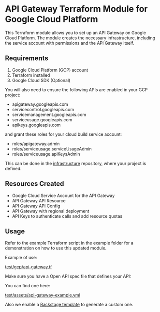 # API Gateway Terraform Module for Google Cloud Platform

This Terraform module allows you to set up an API Gateway on Google Cloud Platform. The module creates the necessary infrastructure, including the service account with permissions and the API Gateway itself.

## Requirements

1. Google Cloud Platform (GCP) account
2. Terraform installed
3. Google Cloud SDK (Optional)

You will also need to ensure the following APIs are enabled in your GCP project:
- apigateway.googleapis.com
- servicecontrol.googleapis.com
- servicemanagement.googleapis.com
- serviceusage.googleapis.com
- apikeys.googleapis.com

and grant these roles for your cloud build service account:
- roles/apigateway.admin
- roles/serviceusage.serviceUsageAdmin
- roles/serviceusage.apiKeysAdmin

This can be done in the [infrastructure](https://github.com/NandosUK/infrastructure/blob/master/gcp/organization/environment/inputs-for-unrestricted.auto.tfvars) repository, where your project is defined.

## Resources Created

- Google Cloud Service Account for the API Gateway
- API Gateway API Resource
- API Gateway API Config
- API Gateway with regional deployment
- API Keys to authenticate calls and add resource quotas

## Usage

Refer to the example Terraform script in the example folder for a demonstration on how to use this updated module.

Example of use:

[test/gcp/api-gateway.tf](../../test/gcp/api-gateway.tf)

Make sure you have a Open API spec file that defines your API:

You can find one here:

[test/assets/api-gateway-example.yml](../../test/assets/api-gateway-example.yml)

Also we enable a [Backstage template](https://backstage.nandos.dev/create) to generate a custom one.
